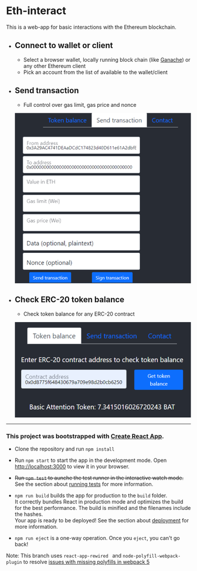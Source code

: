 # Eth-interact

This is a web-app for basic interactions with the Ethereum blockchain.

* ## Connect to wallet or client
    * Select a browser wallet, locally running block chain (like [Ganache](https://trufflesuite.com/ganache/index.html)) or any other Ethereum client 
    * Pick an account from the list of available to the wallet/client

* ## Send transaction 
    * Full control over gas limit, gas price and nonce 

    ![send transaction dialog](doc/send-transaction-dialog.png)

* ## Check ERC-20 token balance
    * Check token balance for any ERC-20 contract 

    ![check token balance](doc/get-erc20-balance.png)
    
- - - - 

### This project was bootstrapped with [Create React App](https://github.com/facebook/create-react-app).

- Clone the repository and run `npm install`
- Run  `npm start` to start the app in the development mode.
    Open [http://localhost:3000](http://localhost:3000) to view it in your browser.
- ~~Run `npm test` to aunche the test runner in the interactive watch mode.~~
See the section about [running tests](https://facebook.github.io/create-react-app/docs/running-tests) for more information.

-  `npm run build` builds the app for production to the `build` folder.\
It correctly bundles React in production mode and optimizes the build for the best performance.
The build is minified and the filenames include the hashes.\
Your app is ready to be deployed!
See the section about [deployment](https://facebook.github.io/create-react-app/docs/deployment) for more information.
-  `npm run eject` is a one-way operation. Once you `eject`, you can't go back!

Note: This branch uses `react-app-rewired ` and `node-polyfill-webpack-plugin` to resolve [issues with missing polyfills in webpack 5](https://github.com/ChainSafe/web3.js#web3-and-create-react-app)